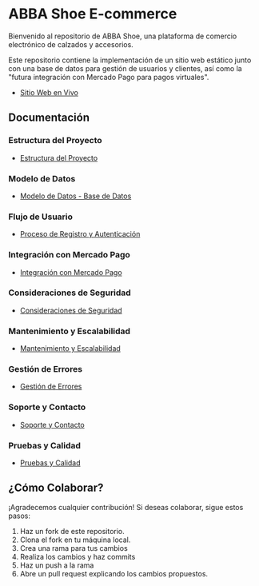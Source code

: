 
# ABBA Shoe E-commerce

Bienvenido al repositorio de ABBA Shoe, una plataforma de comercio electrónico de calzados y accesorios.

Este repositorio contiene la implementación de un sitio web estático junto con una base de datos para gestión de usuarios y clientes, así como la "futura integración con Mercado Pago para pagos virtuales".

- [Sitio Web en Vivo](https://abbashoe.000webhostapp.com/)

## Documentación

### Estructura del Proyecto
- [Estructura del Proyecto](docs/estructura-del-proyecto.md)

### Modelo de Datos
- [Modelo de Datos - Base de Datos](docs/modelo-de-datos.md)

### Flujo de Usuario
- [Proceso de Registro y Autenticación](docs/flujo-de-usuario.md)

### Integración con Mercado Pago
- [Integración con Mercado Pago](#)

### Consideraciones de Seguridad
- [Consideraciones de Seguridad](docs/consideraciones-seguridad.md)

### Mantenimiento y Escalabilidad
- [Mantenimiento y Escalabilidad](#)

### Gestión de Errores
- [Gestión de Errores](#)

### Soporte y Contacto
- [Soporte y Contacto](#)

### Pruebas y Calidad
- [Pruebas y Calidad](#)

## ¿Cómo Colaborar?

¡Agradecemos cualquier contribución!
Si deseas colaborar, sigue estos pasos:
1. Haz un fork de este repositorio.
2. Clona el fork en tu máquina local.
3. Crea una rama para tus cambios 
4. Realiza los cambios y haz commits 
5. Haz un push a la rama 
6. Abre un pull request explicando los cambios propuestos.



